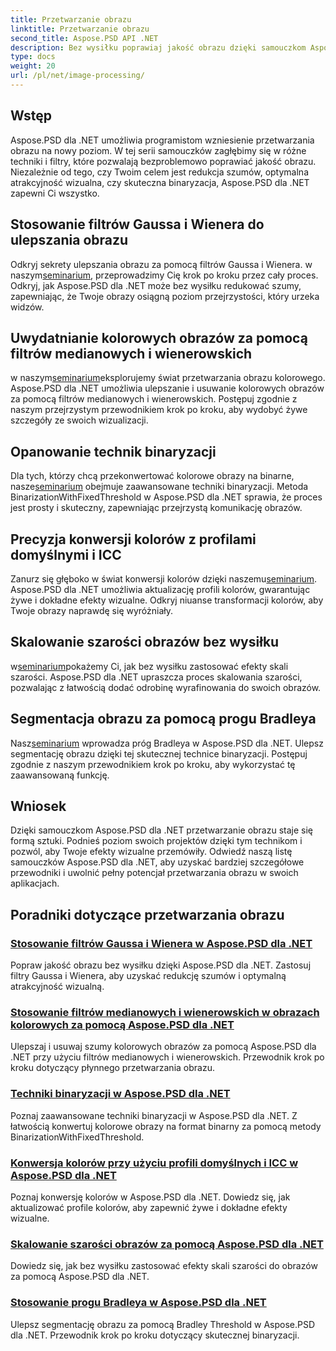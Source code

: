 ```yaml
---
title: Przetwarzanie obrazu
linktitle: Przetwarzanie obrazu
second_title: Aspose.PSD API .NET
description: Bez wysiłku poprawiaj jakość obrazu dzięki samouczkom Aspose.PSD dla .NET. Poznaj techniki takie jak filtry Gaussa i Wienera, konwersja kolorów, binaryzacja i inne.
type: docs
weight: 20
url: /pl/net/image-processing/
---
```


## Wstęp

Aspose.PSD dla .NET umożliwia programistom wzniesienie przetwarzania obrazu na nowy poziom. W tej serii samouczków zagłębimy się w różne techniki i filtry, które pozwalają bezproblemowo poprawiać jakość obrazu. Niezależnie od tego, czy Twoim celem jest redukcja szumów, optymalna atrakcyjność wizualna, czy skuteczna binaryzacja, Aspose.PSD dla .NET zapewni Ci wszystko.

## Stosowanie filtrów Gaussa i Wienera do ulepszania obrazu
 Odkryj sekrety ulepszania obrazu za pomocą filtrów Gaussa i Wienera. w naszym[seminarium](./apply-gaussian-wiener-filters/), przeprowadzimy Cię krok po kroku przez cały proces. Odkryj, jak Aspose.PSD dla .NET może bez wysiłku redukować szumy, zapewniając, że Twoje obrazy osiągną poziom przejrzystości, który urzeka widzów.

## Uwydatnianie kolorowych obrazów za pomocą filtrów medianowych i wienerowskich
 w naszym[seminarium](./apply-median-wiener-filters-color-images/)eksplorujemy świat przetwarzania obrazu kolorowego. Aspose.PSD dla .NET umożliwia ulepszanie i usuwanie kolorowych obrazów za pomocą filtrów medianowych i wienerowskich. Postępuj zgodnie z naszym przejrzystym przewodnikiem krok po kroku, aby wydobyć żywe szczegóły ze swoich wizualizacji.

## Opanowanie technik binaryzacji
 Dla tych, którzy chcą przekonwertować kolorowe obrazy na binarne, nasze[seminarium](./binarization-techniques/) obejmuje zaawansowane techniki binaryzacji. Metoda BinarizationWithFixedThreshold w Aspose.PSD dla .NET sprawia, że proces jest prosty i skuteczny, zapewniając przejrzystą komunikację obrazów.

## Precyzja konwersji kolorów z profilami domyślnymi i ICC
 Zanurz się głęboko w świat konwersji kolorów dzięki naszemu[seminarium](./color-conversion-default-icc-profiles/). Aspose.PSD dla .NET umożliwia aktualizację profili kolorów, gwarantując żywe i dokładne efekty wizualne. Odkryj niuanse transformacji kolorów, aby Twoje obrazy naprawdę się wyróżniały.

## Skalowanie szarości obrazów bez wysiłku
 w[seminarium](./grayscaling-images/)pokażemy Ci, jak bez wysiłku zastosować efekty skali szarości. Aspose.PSD dla .NET upraszcza proces skalowania szarości, pozwalając z łatwością dodać odrobinę wyrafinowania do swoich obrazów.

## Segmentacja obrazu za pomocą progu Bradleya
 Nasz[seminarium](./apply-bradley-threshold/) wprowadza próg Bradleya w Aspose.PSD dla .NET. Ulepsz segmentację obrazu dzięki tej skutecznej technice binaryzacji. Postępuj zgodnie z naszym przewodnikiem krok po kroku, aby wykorzystać tę zaawansowaną funkcję.

## Wniosek
Dzięki samouczkom Aspose.PSD dla .NET przetwarzanie obrazu staje się formą sztuki. Podnieś poziom swoich projektów dzięki tym technikom i pozwól, aby Twoje efekty wizualne przemówiły. Odwiedź naszą listę samouczków Aspose.PSD dla .NET, aby uzyskać bardziej szczegółowe przewodniki i uwolnić pełny potencjał przetwarzania obrazu w swoich aplikacjach.

## Poradniki dotyczące przetwarzania obrazu
### [Stosowanie filtrów Gaussa i Wienera w Aspose.PSD dla .NET](./apply-gaussian-wiener-filters/)
Popraw jakość obrazu bez wysiłku dzięki Aspose.PSD dla .NET. Zastosuj filtry Gaussa i Wienera, aby uzyskać redukcję szumów i optymalną atrakcyjność wizualną.
### [Stosowanie filtrów medianowych i wienerowskich w obrazach kolorowych za pomocą Aspose.PSD dla .NET](./apply-median-wiener-filters-color-images/)
Ulepszaj i usuwaj szumy kolorowych obrazów za pomocą Aspose.PSD dla .NET przy użyciu filtrów medianowych i wienerowskich. Przewodnik krok po kroku dotyczący płynnego przetwarzania obrazu.
### [Techniki binaryzacji w Aspose.PSD dla .NET](./binarization-techniques/)
Poznaj zaawansowane techniki binaryzacji w Aspose.PSD dla .NET. Z łatwością konwertuj kolorowe obrazy na format binarny za pomocą metody BinarizationWithFixedThreshold.
### [Konwersja kolorów przy użyciu profili domyślnych i ICC w Aspose.PSD dla .NET](./color-conversion-default-icc-profiles/)
Poznaj konwersję kolorów w Aspose.PSD dla .NET. Dowiedz się, jak aktualizować profile kolorów, aby zapewnić żywe i dokładne efekty wizualne.
### [Skalowanie szarości obrazów za pomocą Aspose.PSD dla .NET](./grayscaling-images/)
Dowiedz się, jak bez wysiłku zastosować efekty skali szarości do obrazów za pomocą Aspose.PSD dla .NET.
### [Stosowanie progu Bradleya w Aspose.PSD dla .NET](./apply-bradley-threshold/)
Ulepsz segmentację obrazu za pomocą Bradley Threshold w Aspose.PSD dla .NET. Przewodnik krok po kroku dotyczący skutecznej binaryzacji.